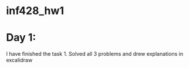 # inf428_hw1

# Day 1: 
I have finished the task 1. Solved all 3 problems and drew explanations in excalidraw